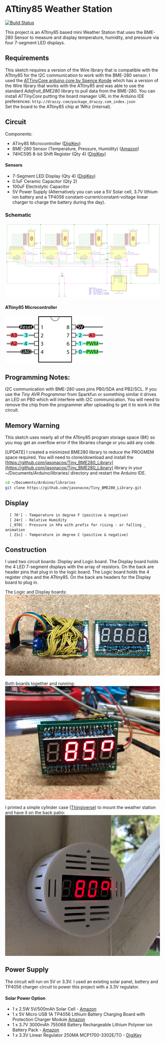 # ATtiny85 Weather Station #
[![Build Status](https://travis-ci.org/jasonacox/ATtiny85-Weather-Station.svg?branch=master)](https://travis-ci.org/jasonacox/ATtiny85-Weather-Station)

This project is an ATtiny85 based mini Weather Station that uses the BME-280 Sensor to measure and display temperature, humidity, and pressure via four 7-segment LED displays.  

## Requirements
This sketch requires a version of the Wire library that is compatible with the ATtiny85 for the I2C communication to work with the BME-280 sensor.  I used the [ATTinyCore arduino core by Spence Konde](https://github.com/SpenceKonde/ATTinyCore) which has a version of the Wire library that works with the ATtiny85 and was able to use the standard *Adafruit_BME280* library to pull data from the BME-280.  You can install *ATTinyCore* putting the board manager URL in the Arduino IDE preferences: `http://drazzy.com/package_drazzy.com_index.json`  
Set the board to the ATtiny85 chip at 1Mhz (internal).

## Circuit
Components:
* ATiny85 Microcontroller ([DigiKey](https://www.digikey.com/product-detail/en/microchip-technology/ATTINY85-20PU/ATTINY85-20PU-ND/735469))
* BME-280 Sensor (Temperature, Pressure, Humidity) ([Amazon](https://www.amazon.com/gp/product/B07KYJNFMD/ref=ppx_yo_dt_b_search_asin_title?ie=UTF8&psc=1))
* 74HC595 8-bit Shift Register (Qty 4) ([DigiKey](https://www.digikey.com/product-detail/en/texas-instruments/SN74HC595N/296-1600-5-ND/277246))
#### Sensors
* 7-Segment LED Display (Qty 4) ([DigiKey](https://www.digikey.com/product-detail/en/inolux/INND-TS56RCB/1830-1161-ND/7604995))
* 0.1uF Ceramic Capacitor (Qty 2)
* 100uF Electrolytic Capacitor
* 5V Power Supply (Alternatively you can use a 5V Solar cell, 3.7V lithium ion battery and a TP4056 constant-current/constant-voltage linear charger to charge the battery during the day).

### Schematic
![Circuit Board](images/schematic.png)

#### ATtiny85 Microcontroller
![Circuit Board](images/ATtiny85pins.png)


## Programming Notes:
I2C communication with BME-280 uses pins PB0/SDA and PB2/SCL. If you use the *Tiny AVR Programmer* from Sparkfun
or something similar it drives an LED on PB0 which will interfere with I2C communication. You will need to remove
the chip from the programmer after uploading to get it to work in the circuit.

## Memory Warning
This sketch uses nearly all of the ATtiny85 program storage space (8K) so you may get an overflow error if the libraries change or you add any code.

[UPDATE] I created a minimized BME280 library to reduce the PROGMEM space required.  You 
will need to clone/download and install the [https://github.com/jasonacox/Tiny_BME280_Library](https://github.com/jasonacox/Tiny_BME280_Library) library in your ~/Documents/Arduino/libraries/ directory and restart the Arduino IDE.
```bash
cd ~/Documents/Arduino/libraries
git clone https://github.com/jasonacox/Tiny_BME280_Library.git 
```

## Display
      [ 70'] - Temperature in degree F (positive & negative)
      [ 24r] - Relative Humidity
      [_970] - Pressure in hPa with prefix for rising - or falling _ animation
      [ 21c] - Temperature in degree C (positive & negative)

## Construction

I used two circuit boards: Display and Logic board.  The Display board holds the 4 LED 7-segment displays with the array of resistors. On the back are header pins that plug in to the logic board.  The Logic board holds the 4 register chips and the ATtiny85. On the back are headers for the Display board to plug in.

The Logic  and Display boards:
![Circuit Board](images/WeatherStation-logic-display.png)

Both boards together and running:
![Circuit Board](images/WeatherStation-demo.png)

I printed a simple cylinder case ([Thingiverse](https://www.thingiverse.com/thing:4432103)) to mount the weather station and have it on the back patio:
![Circuit Board](images/WeatherStation-in-case.png)

## Power Supply
The circuit will run on 5V or 3.3V.  I used an existing solar panel, battery and TP4056 charger circuit to power this project with a 3.3V regulator. 

#### Solar Power Option
* 1 x 2.5W 5V/500mAh Solar Cell - [Amazon](https://www.amazon.com/gp/product/B074TYH68Z/ref=ppx_yo_dt_b_search_asin_title?ie=UTF8&psc=1)
* 1 x 5V Micro USB 1A TP4056 Lithium Battery Charging Board with Protection Charger Module [Amazon](https://www.amazon.com/gp/product/B06XCXPY86/ref=ppx_yo_dt_b_search_asin_title?ie=UTF8&psc=1)
* 1 x 3.7V 3000mAh 755068 Battery Rechargeable Lithium Polymer ion Battery Pack - [Amazon](https://www.amazon.com/gp/product/B07TTD445R/ref=ppx_yo_dt_b_search_asin_title?ie=UTF8&psc=1)
* 1 x 3.3V Linear Regulator 250MA MCP1700-3302E/TO - [DigiKey](https://www.digikey.com/product-detail/en/microchip-technology/MCP1700-3302E-TO/MCP1700-3302E-TO-ND/652680)


